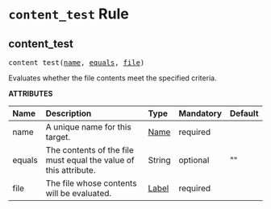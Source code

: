 <!-- Generated with Stardoc, Do Not Edit! -->
# `content_test` Rule


<a id="#content_test"></a>

## content_test

<pre>
content_test(<a href="#content_test-name">name</a>, <a href="#content_test-equals">equals</a>, <a href="#content_test-file">file</a>)
</pre>

Evaluates whether the file contents meet the specified criteria.

**ATTRIBUTES**


| Name  | Description | Type | Mandatory | Default |
| :------------- | :------------- | :------------- | :------------- | :------------- |
| <a id="content_test-name"></a>name |  A unique name for this target.   | <a href="https://bazel.build/docs/build-ref.html#name">Name</a> | required |  |
| <a id="content_test-equals"></a>equals |  The contents of the file must equal the value of this attribute.   | String | optional | "" |
| <a id="content_test-file"></a>file |  The file whose contents will be evaluated.   | <a href="https://bazel.build/docs/build-ref.html#labels">Label</a> | required |  |


